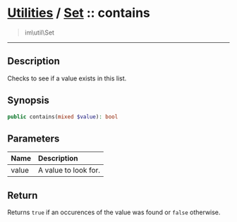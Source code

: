 # [Utilities](util.md) / [Set](util-Set.md) :: contains
 > im\util\Set
____

## Description
Checks to see if a value exists in this list.

## Synopsis
```php
public contains(mixed $value): bool
```

## Parameters
| Name | Description |
| :--- | :---------- |
| value | A value to look for. |

## Return
Returns `true` if an occurences of the value
was found or `false` otherwise.
